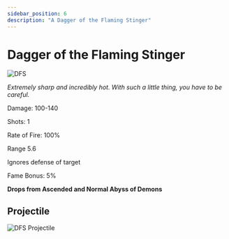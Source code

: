 ```yaml
---
sidebar_position: 6
description: "A Dagger of the Flaming Stinger"
---
```


# Dagger of the Flaming Stinger

![DFS](http://i.imgur.com/ZH4khaC.png)

<i>Extremely sharp and incredibly hot. With such a little thing, you have to be careful.</i>

Damage: 100-140

Shots: 1

Rate of Fire: 100%

Range 5.6

Ignores defense of target

Fame Bonus: 5%

**Drops from Ascended and Normal Abyss of Demons**

## Projectile

![DFS Projectile](https://cdn.discordapp.com/attachments/953134990428868629/981757331828277318/daggeroftheflamingstinger.gif)
